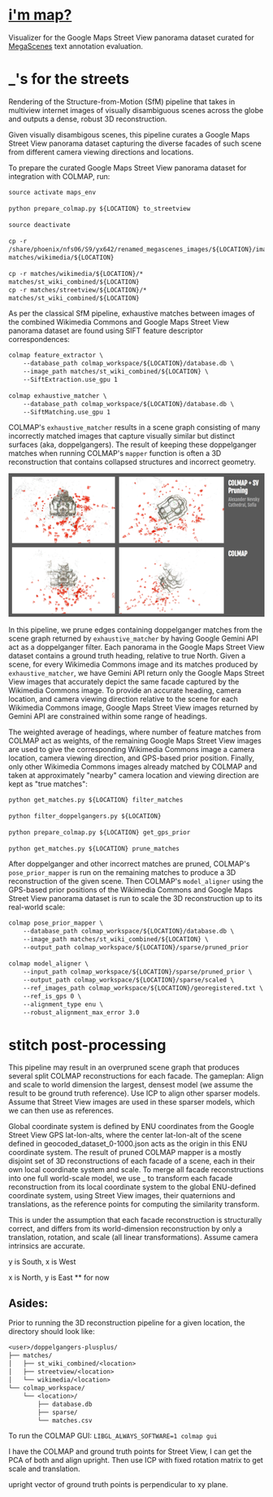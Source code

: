 # [i'm map?](https://sophtsang.github.io/im_map/)

Visualizer for the Google Maps Street View panorama dataset curated for [MegaScenes](https://megascenes.github.io/) text annotation evaluation. 

# _'s for the streets

Rendering of the Structure-from-Motion (SfM) pipeline that takes in multiview internet images of visually disambiguous scenes across the globe and outputs a dense, robust 3D reconstruction.

Given visually disambigous scenes, this pipeline curates a Google Maps Street View panorama dataset capturing the diverse facades of such scene from different camera viewing directions and locations. 

To prepare the curated Google Maps Street View panorama dataset for integration with COLMAP, run:

```
source activate maps_env

python prepare_colmap.py ${LOCATION} to_streetview

source deactivate

cp -r /share/phoenix/nfs06/S9/yx642/renamed_megascenes_images/${LOCATION}/images/* matches/wikimedia/${LOCATION}

cp -r matches/wikimedia/${LOCATION}/* matches/st_wiki_combined/${LOCATION}
cp -r matches/streetview/${LOCATION}/* matches/st_wiki_combined/${LOCATION}
```

As per the classical SfM pipeline, exhaustive matches between images of the combined Wikimedia Commons and Google Maps Street View panorama dataset are found using SIFT feature descriptor correspondences:

```
colmap feature_extractor \
    --database_path colmap_workspace/${LOCATION}/database.db \
    --image_path matches/st_wiki_combined/${LOCATION} \
    --SiftExtraction.use_gpu 1

colmap exhaustive_matcher \
    --database_path colmap_workspace/${LOCATION}/database.db \
    --SiftMatching.use_gpu 1
```

COLMAP's ```exhaustive_matcher``` results in a scene graph consisting of many incorrectly matched images that capture visually similar but distinct surfaces (aka, doppelgangers). The result of keeping these doppelganger matches when running COLMAP's ```mapper``` function is often a 3D reconstruction that contains collapsed structures and incorrect geometry.

![Alt text](public/results/alexander_nevsky_cathedral,_sofia.png)

In this pipeline, we prune edges containing doppelganger matches from the scene graph returned by ```exhaustive_matcher``` by having Google Gemini API act as a doppelganger filter. Each panorama in the Google Maps Street View dataset contains a ground truth heading, relative to true North. Given a scene, for every Wikimedia Commons image and its matches produced by ```exhaustive_matcher```, we have Gemini API return only the Google Maps Street View images that accurately depict the same facade captured by the Wikimedia Commons image. To provide an accurate heading, camera location, and camera viewing direction relative to the scene for each Wikimedia Commons image, Google Maps Street View images returned by Gemini API are constrained within some range of headings. 

The weighted average of headings, where number of feature matches from COLMAP act as weights, of the remaining Google Maps Street View images are used to give the corresponding Wikimedia Commons image a camera location, camera viewing direction, and GPS-based prior position. Finally, only other Wikimedia Commons images already matched by COLMAP and taken at approximately "nearby" camera location and viewing direction are kept as "true matches":

```
python get_matches.py ${LOCATION} filter_matches

python filter_doppelgangers.py ${LOCATION}

python prepare_colmap.py ${LOCATION} get_gps_prior

python get_matches.py ${LOCATION} prune_matches
```

After doppelganger and other incorrect matches are pruned, COLMAP's ```pose_prior_mapper``` is run on the remaining matches to produce a 3D reconstruction of the given scene. Then COLMAP's ```model_aligner``` using the GPS-based prior positions of the Wikimedia Commons and Google Maps Street View panorama dataset is run to scale the 3D reconstruction up to its real-world scale:

```
colmap pose_prior_mapper \
    --database_path colmap_workspace/${LOCATION}/database.db \
    --image_path matches/st_wiki_combined/${LOCATION} \
    --output_path colmap_workspace/${LOCATION}/sparse/pruned_prior

colmap model_aligner \
    --input_path colmap_workspace/${LOCATION}/sparse/pruned_prior \
    --output_path colmap_workspace/${LOCATION}/sparse/scaled \
    --ref_images_path colmap_workspace/${LOCATION}/georegistered.txt \
    --ref_is_gps 0 \
    --alignment_type enu \
    --robust_alignment_max_error 3.0
```

# stitch post-processing
This pipeline may result in an overpruned scene graph that produces several split COLMAP reconstructions for each facade.
The gameplan:
Align and scale to world dimension the largest, densest model (we assume the result to be ground truth reference).
Use ICP to align other sparser models. Assume that Street View images are used in these sparser models, which we can then use 
as references.

Global coordinate system is defined by ENU coordinates from the Google Street View GPS lat-lon-alts, where the center lat-lon-alt of the scene defined in geocoded_dataset_0-1000.json acts as the origin in this ENU coordinate system.
The result of pruned COLMAP mapper is a mostly disjoint set of 3D reconstructions of each facade of a scene, each in their own local coordinate system and scale. To merge all facade reconstructions into one full world-scale model, we use _ to transform each facade reconstruction from its local coordinate system to the global ENU-defined coordinate system, using Street View images, their quaternions and translations, as the reference points for computing the similarity transform.

This is under the assumption that each facade reconstruction is structurally correct, and differs from its world-dimension reconstruction by only a translation, rotation, and scale (all linear transformations).
Assume camera intrinsics are accurate.

y is South, x is West 

x is North, y is East ** for now

## Asides: 
Prior to running the 3D reconstruction pipeline for a given location, the directory should look like: 

```
<user>/doppelgangers-plusplus/
├── matches/
│   ├── st_wiki_combined/<location>  
│   ├── streetview/<location>           
│   └── wikimedia/<location>               
└── colmap_workspace/         
    └── <location>/
        ├── database.db 
        ├── sparse/          
        └── matches.csv 
```

To run the COLMAP GUI: ```LIBGL_ALWAYS_SOFTWARE=1 colmap gui```

I have the COLMAP and ground truth points for Street View, I can get the PCA of both and align upright.
Then use ICP with fixed rotation matrix to get scale and translation. 

upright vector of ground truth points is perpendicular to xy plane.
